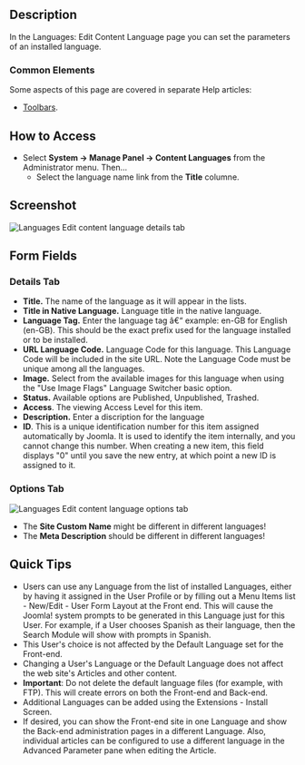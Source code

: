 <!-- Filename: Help4.x:Languages:_Edit_Content_Language / Display title: Languages: Edit Content Language -->

## Description

In the Languages: Edit Content Language page you can set the parameters of an 
installed language.

### Common Elements

Some aspects of this page are covered in separate Help
articles:

* [Toolbars](jdocmanual?article=help/common-elements/toolbars).

## How to Access

- Select **System → Manage Panel → Content Languages** from the
  Administrator menu. Then...
  - Select the language name link from the **Title** columne.

## Screenshot

![Languages Edit content language details tab](../../../en/images/languages/languages-edit-content-language-details-tab.png)

## Form Fields

### Details Tab

- **Title.** The name of the language as it will appear in the lists.
- **Title in Native Language.** Language title in the native language.
- **Language Tag.** Enter the language tag â€“ example: en-GB for
  English (en-GB). This should be the exact prefix used for the language
  installed or to be installed.
- **URL Language Code.** Language Code for this language. This Language
  Code will be included in the site URL. Note the Language Code must be
  unique among all the languages.
- **Image.** Select from the available images for this language when
  using the "Use Image Flags" Language Switcher basic option.
- **Status.** Available options are Published, Unpublished, Trashed.
- **Access**. The viewing Access  Level   for this item.
- **Description.** Enter a discription for the language
- **ID**. This is a unique identification number for this item assigned
  automatically by Joomla. It is used to identify the item internally,
  and you cannot change this number. When creating a new item, this
  field displays "0" until you save the new entry, at which point a new
  ID is assigned to it.

### Options Tab

![Languages Edit content language options tab](../../../en/images/languages/languages-edit-content-language-options-tab.png)

* The **Site Custom Name** might be different in different languages!
* The **Meta Description** should be different in different languages!

## Quick Tips

- Users can use any Language from the list of installed Languages,
  either by having it assigned in the User Profile
  or by filling out a Menu Items list - New/Edit - User  Form Layout
  at the Front end. This will cause the Joomla! system prompts to be
  generated in this Language just for this User. For example, if a User
  chooses Spanish as their language, then the Search Module will show
  with prompts in Spanish.
- This User's choice is not affected by the Default Language set for the
  Front-end.
- Changing a User's Language or the Default Language does not affect the
  web site's Articles and other content.
- **Important**: Do not delete the default language files (for example,
  with FTP). This will create errors on both the Front-end and Back-end.
- Additional Languages can be added using the Extensions - Install Screen.
- If desired, you can show the Front-end site in one Language and show
  the Back-end administration pages in a different Language. Also,
  individual articles can be configured to use a different language in
  the Advanced Parameter pane when editing the Article.

